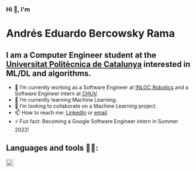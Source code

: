 ### Hi 👋, I'm
# Andrés Eduardo Bercowsky Rama


## I am a Computer Engineer student at the [Universitat Politècnica de Catalunya](https://www.upc.edu/) interested in ML/DL and algorithms.

- 🔭 I’m currently working as a Software Engineer at [INLOC Robotics](https://inlocrobotics.com/es/inicio/) and a Software Engineer intern at [CHUV](https://www.chuv.ch/).
- 🌱 I’m currently learning Machine Learning.
- 👯 I’m looking to collaborate on a Machine Learning project.
- 📫 How to reach me: [LinkedIn](https://linkedin.com/in/andrés-eduardo-bercowsky-rama-) or [email](mailto:andresbercowsky@gmail.com).
- ⚡ Fun fact: Becoming a Google Software Engineer intern in Summer 2022!

## Languages and tools 🧑‍💻:
<a href="https://expressjs.com/" title="Express"><img src="https://github.com/get-icon/geticon/raw/master/icons/express.svg" alt="Express" width="21px" height="21px"></a>
